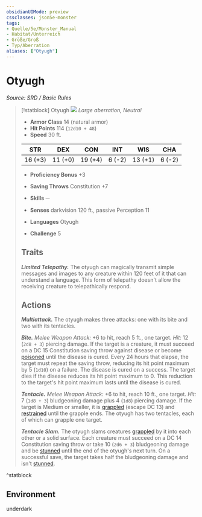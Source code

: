 ```yaml
---
obsidianUIMode: preview
cssclasses: json5e-monster
tags:
- Quelle/5e/Monster_Manual
- Habitat/Unterreich
- Größe/Groß
- Typ/Aberration
aliases: ["Otyugh"]
---
```

# Otyugh
*Source: SRD / Basic Rules*  

> [!statblock] Otyugh
> ![](compendium/bestiary/aberration/token/otyugh.png#token)
> *Large aberration, Neutral*
> 
> - **Armor Class** 14  (natural armor)
> - **Hit Points** 114 (`12d10 + 48`)
> - **Speed** 30 ft.
> 
> |STR|DEX|CON|INT|WIS|CHA|
> |:---:|:---:|:---:|:---:|:---:|:---:|
> |16 (+3)|11 (+0)|19 (+4)| 6 (-2)|13 (+1)| 6 (-2)|
> 
> - **Proficiency Bonus** +3
> - **Saving Throws** Constitution +7
> - **Skills** ⏤
> - **Senses** darkvision 120 ft., passive Perception 11
> 
> - **Languages** Otyugh
> - **Challenge** 5
> 
> ## Traits
> 
> ***Limited Telepathy.*** The otyugh can magically transmit simple messages and images to any creature within 120 feet of it that can understand a language. This form of telepathy doesn't allow the receiving creature to telepathically respond.
> 
> ## Actions
> 
> ***Multiattack.*** The otyugh makes three attacks: one with its bite and two with its tentacles.
> 
> ***Bite.*** *Melee Weapon Attack:* +6 to hit, reach 5 ft., one target. *Hit:* 12 (`2d8 + 3`) piercing damage. If the target is a creature, it must succeed on a DC 15 Constitution saving throw against disease or become [poisoned](rules/conditions.md#poisoned) until the disease is cured. Every 24 hours that elapse, the target must repeat the saving throw, reducing its hit point maximum by 5 (`1d10`) on a failure. The disease is cured on a success. The target dies if the disease reduces its hit point maximum to 0. This reduction to the target's hit point maximum lasts until the disease is cured.
> 
> ***Tentacle.*** *Melee Weapon Attack:* +6 to hit, reach 10 ft., one target. *Hit:* 7 (`1d8 + 3`) bludgeoning damage plus 4 (`1d8`) piercing damage. If the target is Medium or smaller, it is [grappled](rules/conditions.md#grappled) (escape DC 13) and [restrained](rules/conditions.md#restrained) until the grapple ends. The otyugh has two tentacles, each of which can grapple one target.
> 
> ***Tentacle Slam.*** The otyugh slams creatures [grappled](rules/conditions.md#grappled) by it into each other or a solid surface. Each creature must succeed on a DC 14 Constitution saving throw or take 10 (`2d6 + 3`) bludgeoning damage and be [stunned](rules/conditions.md#stunned) until the end of the otyugh's next turn. On a successful save, the target takes half the bludgeoning damage and isn't [stunned](rules/conditions.md#stunned).

^statblock

## Environment

underdark
